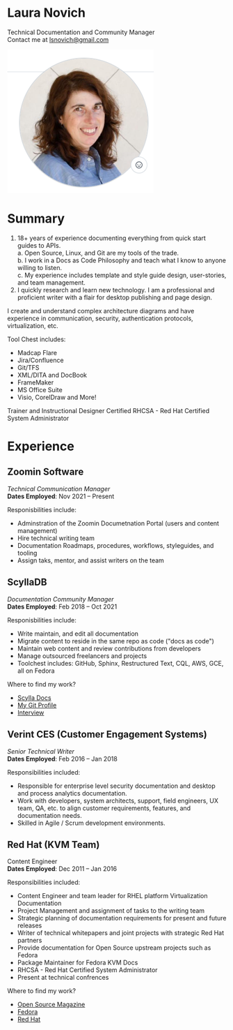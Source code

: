 # Laura Novich 

Technical Documentation and Community Manager  
Contact me at lsnovich@gmail.com

![headshot](headshot.png)



# Summary

1. 18+ years of experience documenting everything from quick start guides to APIs.   
   a. Open Source, Linux, and Git are my tools of the trade.   
   b. I work in a Docs as Code Philosophy and teach what I know to anyone willing to listen.   
   c. My experience includes template and style guide design, user-stories, and team management.    
2. I quickly research and learn new technology.  I am a professional and proficient writer with a flair for desktop publishing and page design.  

I create and understand complex architecture diagrams and have experience in communication, security, authentication protocols, virtualization, etc. 

Tool Chest includes:
* Madcap Flare
* Jira/Confluence
* Git/TFS
* XML/DITA and DocBook
* FrameMaker
* MS Office Suite
* Visio, CorelDraw and More!

Trainer and Instructional Designer
Certified RHCSA - Red Hat Certified System Administrator

# Experience

## Zoomin Software  
*Technical Communication Manager*  
**Dates Employed**: Nov 2021 &ndash; Present  

Responisbilities include:
* Adminstration of the Zoomin Documetnation Portal (users and content management)
* Hire technical writing team
* Documentation Roadmaps, procedures, workflows, styleguides, and tooling
* Assign taks, mentor, and assist writers on the team
## ScyllaDB   
*Documentation Community Manager*   
**Dates Employed**: Feb 2018 &ndash; Oct 2021  

Responisbilities include:
* Write maintain, and edit all documentation 
* Migrate content to reside in the same repo as code ("docs as code")
* Maintain web content and review contributions from developers
* Manage outsourced freelancers and projects
* Toolchest includes: GitHub, Sphinx, Restructured Text, CQL, AWS, GCE, all on Fedora

Where to find my work? 
* [Scylla Docs](https://docs.scylladb.com)
* [My Git Profile](https://github.com/lauranovich)
* [Interview](https://www.scylladb.com/2019/06/13/whats-hot-in-scylla-docs/)

## Verint CES (Customer Engagement Systems)  
*Senior Technical Writer*    
**Dates Employed**: Feb 2016 &ndash; Jan 2018  

Responsibilities included:
* Responsible for enterprise level security documentation and desktop and process analytics documentation. 
* Work with developers, system architects, support, field engineers, UX team, QA, etc. to align customer requirements, features, and documentation needs.
* Skilled in Agile / Scrum development environments. 

## Red Hat (KVM Team)  
Content Engineer  
**Dates Employed**: Dec 2011 &ndash; Jan 2016  

Responsibilities included:
* Content Engineer and team leader for RHEL platform Virtualization Documentation
* Project Management and assignment of tasks to the writing team
* Strategic planning of documentation requirements for present and future releases
* Writer of technical whitepapers and joint projects with strategic Red Hat partners
* Provide documentation for Open Source upstream projects such as Fedora
* Package Maintainer for Fedora KVM Docs
* RHCSA - Red Hat Certified System Administrator
* Present at technical confrences

Where to find my work?
* [Open Source Magazine](https://opensource.com/users/lnovich)
* [Fedora](https://fedoraproject.org/wiki/User:Lnovich)
* [Red Hat](https://access.redhat.com/documentation/en-us/red_hat_enterprise_linux/7/html/virtualization_getting_started_guide/index)
